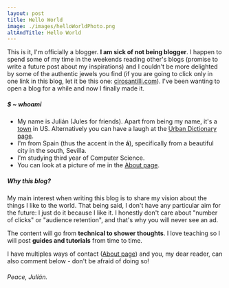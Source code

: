 ```yaml
---
layout: post
title: Hello World
image: ./images/helloWorldPhoto.png
altAndTitle: Hello World
---
```


This is it, I'm officially a blogger. **I am sick of not being blogger**. I happen to spend some of my time in the weekends reading other's blogs (promise to write a future post about my inspirations) and I couldn't be more delighted by some of the authentic jewels you find (if you are going to click only in one link in this blog, let it be this one: [cirosantilli.com](https://cirosantilli.com/)). I've been wanting to open a blog for a while and now I finally made it.

##### $ ~ whoami

-   My name is Julián (Jules for friends). Apart from being my name, it's a [town](https://en.wikipedia.org/wiki/Julian,_California) in US. Alternatively you can have a laugh at the [Urban Dictionary page](https://www.urbandictionary.com/define.php?term=Julian).
-   I'm from Spain (thus the accent in the **á**), specifically from a beautiful city in the south, Sevilla.
-   I'm studying third year of Computer Science.
-   You can look at a picture of me in the [About page](https://juliangr.github.io/about/).

##### Why this blog?

My main interest when writing this blog is to share my vision about the things I like to the world. That being said, I don't have any particular aim for the future: I just do it because I like it. I honestly don't care about "number of clicks" or "audience retention", and that's why you will never see an ad.

The content will go from **technical to shower thoughts**. I love teaching so I will post **guides and tutorials** from time to time.

I have multiples ways of contact ([About page](https://juliangr.github.io/about/)) and you, my dear reader, can also comment below - don't be afraid of doing so!

###### _Peace, Julián._
